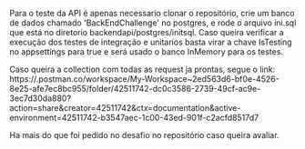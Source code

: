 Para o teste da API é apenas necessario clonar o repositório, crie um banco de dados chamado 'BackEndChallenge' no postgres, e rode o arquivo ini.sql que está no diretorio backendapi/postgres/initsql.
Caso queira verificar a execução dos testes de integração e unitarios basta virar a chave IsTesting no appsettings para true e será usado o banco InMemory para os testes.

Caso queira a collection com todas as request ja prontas, segue o link: https://.postman.co/workspace/My-Workspace~2ed563d6-bf0e-4526-8e25-afe7ec8bc955/folder/42511742-dc0c3586-2739-49cf-ac9e-3ec7d30da880?action=share&creator=42511742&ctx=documentation&active-environment=42511742-b3547aec-1c00-43ed-901f-c2acfd8517d7

Ha mais do que foi pedido no desafio no repositório caso queira avaliar.
